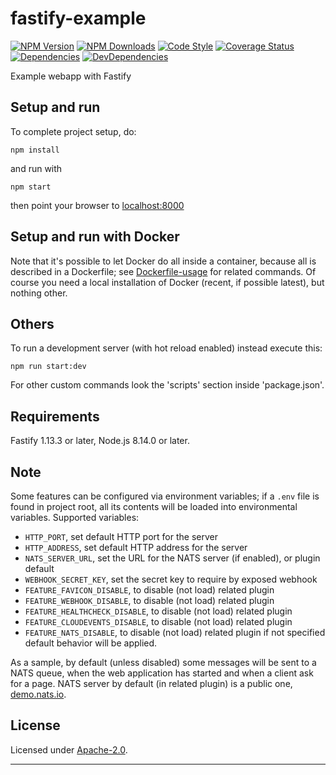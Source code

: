# fastify-example

  [![NPM Version](https://img.shields.io/npm/v/fastify-example.svg?style=flat)](https://npmjs.org/package/fastify-example/)
  [![NPM Downloads](https://img.shields.io/npm/dm/fastify-example.svg?style=flat)](https://npmjs.org/package/fastify-example/)
  [![Code Style](https://img.shields.io/badge/code%20style-standard-brightgreen.svg?style=flat)](http://standardjs.com/)
  [![Coverage Status](https://coveralls.io/repos/github/smartiniOnGitHub/fastify-example/badge.svg?branch=master)](https://coveralls.io/github/smartiniOnGitHub/fastify-example/?branch=master)
  [![Dependencies](https://david-dm.org/smartiniOnGitHub/fastify-example.svg)](https://david-dm.org/smartiniOnGitHub/fastify-example.svg)
  [![DevDependencies](https://david-dm.org/smartiniOnGitHub/fastify-example.svg)](https://david-dm.org/smartiniOnGitHub/fastify-example?type=dev)

Example webapp with Fastify


## Setup and run

To complete project setup, do:
```
npm install
```

and run with
```
npm start
```

then point your browser to [localhost:8000](http://localhost:8000)


## Setup and run with Docker

Note that it's possible to let Docker do all inside a container, because all is described in a Dockerfile; see [Dockerfile-usage](./docs/Dockerfile-usage.md) for related commands.
Of course you need a local installation of Docker (recent, if possible latest), but nothing other.


## Others

To run a development server (with hot reload enabled) instead execute this:
```
npm run start:dev
```

For other custom commands look the 'scripts' section inside 'package.json'.


## Requirements

Fastify 1.13.3 or later, Node.js 8.14.0 or later.


## Note

Some features can be configured via environment variables; 
if a `.env` file is found in project root, all its contents 
will be loaded into environmental variables.
Supported variables:
- `HTTP_PORT`, set default HTTP port for the server
- `HTTP_ADDRESS`, set default HTTP address for the server
- `NATS_SERVER_URL`, set the URL for the NATS server (if enabled), or plugin default
- `WEBHOOK_SECRET_KEY`, set the secret key to require by exposed webhook
- `FEATURE_FAVICON_DISABLE`, to disable (not load) related plugin
- `FEATURE_WEBHOOK_DISABLE`, to disable (not load) related plugin
- `FEATURE_HEALTHCHECK_DISABLE`, to disable (not load) related plugin
- `FEATURE_CLOUDEVENTS_DISABLE`, to disable (not load) related plugin
- `FEATURE_NATS_DISABLE`, to disable (not load) related plugin
if not specified default behavior will be applied.

As a sample, by default (unless disabled) some messages will be sent to a NATS queue, 
when the web application has started and when a client ask for a page.
NATS server by default (in related plugin) is a public one, [demo.nats.io](nats://demo.nats.io:4222).


## License

Licensed under [Apache-2.0](./LICENSE).

----
